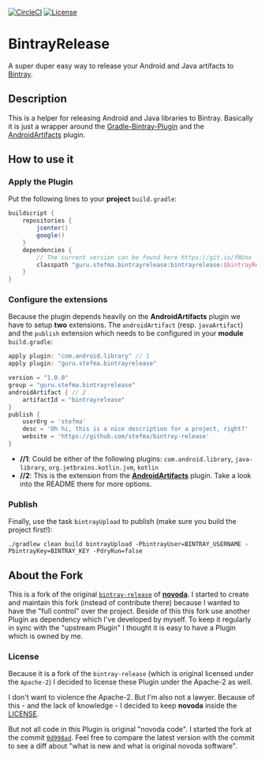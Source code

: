 [![CircleCI](https://circleci.com/gh/StefMa/bintray-release.svg?style=svg)](https://circleci.com/gh/StefMa/bintray-release)
[![License](https://img.shields.io/badge/License-Apache%202.0-blue.svg)](https://opensource.org/licenses/Apache-2.0)
# BintrayRelease
A super duper easy way to release your Android and Java artifacts to [Bintray](https://bintray.com).

## Description
This is a helper for releasing Android and Java libraries to Bintray. 
Basically it is just a wrapper around the [Gradle-Bintray-Plugin](https://github.com/bintray/gradle-bintray-plugin) 
and the [AndroidArtifacts](https://github.com/StefMa/AndroidArtifacts) plugin.

## How to use it
### Apply the Plugin
Put the following lines to your **project** `build.gradle`:

```groovy
buildscript {
    repositories {
        jcenter()
        google()
    }
    dependencies {
        // The current version can be found here https://git.io/fNUnx
        classpath "guru.stefma.bintrayrelease:bintrayrelease:$bintrayReleaseVersion"
    }
}
```

### Configure the extensions
Because the plugin depends heavily on the **AndroidArtifacts** plugin we have to setup **two** extensions. 
The `androidArtifact` (resp. `javaArtifact`) and the `publish` extension which needs to be configured
in your **module** `build.gradle`:

```groovy
apply plugin: "com.android.library" // 1
apply plugin: "guru.stefma.bintrayrelease"

version = "1.0.0"
group = "guru.stefma.bintrayrelease"
androidArtifact { // 2
    artifactId = "bintrayrelease"
}
publish {
    userOrg = 'stefma'
    desc = 'Oh hi, this is a nice description for a project, right?'
    website = 'https://github.com/stefma/bintray-release'
}
```
* **//1**: Could be either of the following plugins: `com.android.library`, `java-library`, `org.jetbrains.kotlin.jvm`, `kotlin`
* **//2**: This is the extension from the [**AndroidArtifacts**](https://github.com/StefMa/AndroidArtifacts) plugin. Take a look into the README there for more options.

### Publish
Finally, use the task `bintrayUpload` to publish (make sure you build the project first!):

```
./gradlew clean build bintrayUpload -PbintrayUser=BINTRAY_USERNAME -PbintrayKey=BINTRAY_KEY -PdryRun=false
```

## About the Fork
This is a fork of the original [`bintray-release`](https://github.com/novoda/bintray-release) of [**novoda**](https://novoda.com/).
I started to create and maintain this fork (instead of contribute there) because I wanted to have the "full control" over the project.
Beside of this this fork use another Plugin as dependency which I've developed by myself. To keep it regularly in sync with 
the "upstream Plugin" I thought it is easy to have a Plugin which is owned by me.

### License  
Because it is a fork of the `bintray-release` (which is original licensed under the `Apache-2`) I decided to license these
Plugin under the Apache-2 as well.

I don't want to violence the Apache-2. But I'm also not a lawyer. Because of this - and the lack of knowledge - I decided to keep
**novoda** inside the [LICENSE](LICENSE.txt). 

But not all code in this Plugin is original "novoda code". I started the fork at the commit [`0d998ad`](https://github.com/StefMa/bintray-release/commit/0d998ad9cf4f822be2bcbffaf02bbee881f13101).
Feel free to compare the latest version with the commit to see a diff about "what is new and what is original novoda software".   
